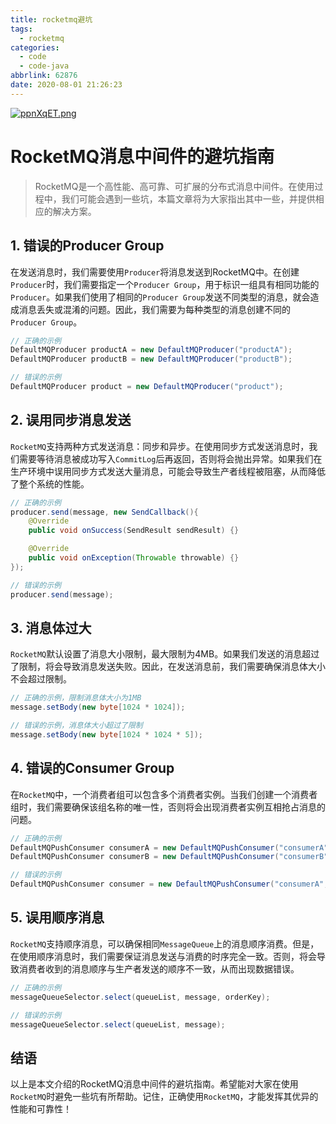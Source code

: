 ```yaml
---
title: rocketmq避坑
tags:
  - rocketmq
categories:
  - code
  - code-java
abbrlink: 62876
date: 2020-08-01 21:26:23
---
```

[![ppnXqET.png](https://s1.ax1x.com/2023/03/10/ppnXqET.png)](https://imgse.com/i/ppnXqET)

<!--more-->
# RocketMQ消息中间件的避坑指南

> RocketMQ是一个高性能、高可靠、可扩展的分布式消息中间件。在使用过程中，我们可能会遇到一些坑，本篇文章将为大家指出其中一些，并提供相应的解决方案。

## 1. 错误的Producer Group

在发送消息时，我们需要使用`Producer`将消息发送到RocketMQ中。在创建`Producer`时，我们需要指定一个`Producer Group`，用于标识一组具有相同功能的`Producer`。如果我们使用了相同的`Producer Group`发送不同类型的消息，就会造成消息丢失或混淆的问题。因此，我们需要为每种类型的消息创建不同的`Producer Group`。

```java
// 正确的示例
DefaultMQProducer productA = new DefaultMQProducer("productA");
DefaultMQProducer productB = new DefaultMQProducer("productB");

// 错误的示例
DefaultMQProducer product = new DefaultMQProducer("product");
```

## 2. 误用同步消息发送

`RocketMQ`支持两种方式发送消息：同步和异步。在使用同步方式发送消息时，我们需要等待消息被成功写入`CommitLog`后再返回，否则将会抛出异常。如果我们在生产环境中误用同步方式发送大量消息，可能会导致生产者线程被阻塞，从而降低了整个系统的性能。

```java
// 正确的示例
producer.send(message, new SendCallback(){
    @Override
    public void onSuccess(SendResult sendResult) {}

    @Override
    public void onException(Throwable throwable) {}
});

// 错误的示例
producer.send(message);
```

## 3. 消息体过大

`RocketMQ`默认设置了消息大小限制，最大限制为4MB。如果我们发送的消息超过了限制，将会导致消息发送失败。因此，在发送消息前，我们需要确保消息体大小不会超过限制。

```java
// 正确的示例，限制消息体大小为1MB
message.setBody(new byte[1024 * 1024]);

// 错误的示例，消息体大小超过了限制
message.setBody(new byte[1024 * 1024 * 5]);
```

## 4. 错误的Consumer Group

在`RocketMQ`中，一个消费者组可以包含多个消费者实例。当我们创建一个消费者组时，我们需要确保该组名称的唯一性，否则将会出现消费者实例互相抢占消息的问题。

```java
// 正确的示例
DefaultMQPushConsumer consumerA = new DefaultMQPushConsumer("consumerA", false);
DefaultMQPushConsumer consumerB = new DefaultMQPushConsumer("consumerB", false);

// 错误的示例
DefaultMQPushConsumer consumer = new DefaultMQPushConsumer("consumerA", false);
```

## 5. 误用顺序消息

`RocketMQ`支持顺序消息，可以确保相同`MessageQueue`上的消息顺序消费。但是，在使用顺序消息时，我们需要保证消息发送与消费的时序完全一致。否则，将会导致消费者收到的消息顺序与生产者发送的顺序不一致，从而出现数据错误。

```java
// 正确的示例
messageQueueSelector.select(queueList, message, orderKey);

// 错误的示例
messageQueueSelector.select(queueList, message);
```

## 结语

以上是本文介绍的RocketMQ消息中间件的避坑指南。希望能对大家在使用`RocketMQ`时避免一些坑有所帮助。记住，正确使用`RocketMQ`，才能发挥其优异的性能和可靠性！